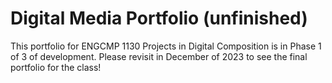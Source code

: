 # Digital Media Portfolio (unfinished)

This portfolio for ENGCMP 1130 Projects in Digital Composition is in Phase 1 of 3 of development. Please revisit in December of 2023 to see the final portfolio for the class!


